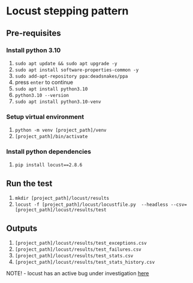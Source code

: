 # Locust stepping pattern

## Pre-requisites

### Install python 3.10
1. `sudo apt update && sudo apt upgrade -y`
2. `sudo apt install software-properties-common -y`
3. `sudo add-apt-repository ppa:deadsnakes/ppa`
4. press `enter` to continue
5. `sudo apt install python3.10`
6. `python3.10 --version`
7. `sudo apt install python3.10-venv`

### Setup virtual environment
1. `python -m venv [project_path]/venv`
2. `[project_path]/bin/activate`

### Install python dependencies
1. `pip install locust==2.8.6`

## Run the test
1. `mkdir [project_path]/locust/results`
2. `locust -f [project_path]/locust/locustfile.py  --headless --csv=[project_path]/locust/results/test`

## Outputs
1. `[project_path]/locust/results/test_exceptions.csv`
2. `[project_path]/locust/results/test_failures.csv`
3. `[project_path]/locust/results/test_stats.csv`
4. `[project_path]/locust/results/test_stats_history.csv`

NOTE! - locust has an active bug under investigation [here](https://github.com/locustio/locust/issues/2075)